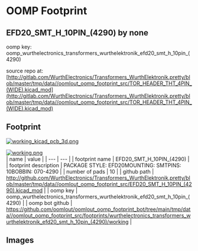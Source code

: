 # OOMP Footprint  
## EFD20_SMT_H_10PIN_(4290)  by none  
  
oomp key: oomp_wurthelectronics_transformers_wurthelektronik_efd20_smt_h_10pin_(4290)  
  
source repo at: [http://gitlab.com/WurthElectronics/Transformers_WurthElektronik.pretty/blob/master/tmp/data//oomlout_oomp_footprint_src/TOR_HEADER_THT_4PIN_(WIDE).kicad_mod](http://gitlab.com/WurthElectronics/Transformers_WurthElektronik.pretty/blob/master/tmp/data//oomlout_oomp_footprint_src/TOR_HEADER_THT_4PIN_(WIDE).kicad_mod)  
## Footprint  
  
[![working_kicad_pcb_3d.png](working_kicad_pcb_3d_600.png)](working_kicad_pcb_3d.png)  
  
[![working.png](working_600.png)](working.png)  
| name | value | 
| --- | --- | 
| footprint name | EFD20_SMT_H_10PIN_(4290) | 
| footprint description | PACKAGE STYLE: EFD20MOUNTING: SMTPINS: 10BOBBIN: 070-4290 | 
| number of pads | 10 | 
| github path | http://github.com/WurthElectronics/Transformers_WurthElektronik.pretty/blob/master/tmp/data//oomlout_oomp_footprint_src/EFD20_SMT_H_10PIN_(4290).kicad_mod | 
| oomp key | oomp_wurthelectronics_transformers_wurthelektronik_efd20_smt_h_10pin_(4290) | 
| oomp bot github | https://github.com/oomlout/oomlout_oomp_footprint_bot/tree/main/tmp/data//oomlout_oomp_footprint_src/footprints/wurthelectronics_transformers_wurthelektronik_efd20_smt_h_10pin_(4290)/working | 
## Images  

